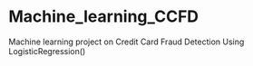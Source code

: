 # Machine_learning_CCFD
Machine learning project on Credit Card Fraud Detection Using LogisticRegression()
